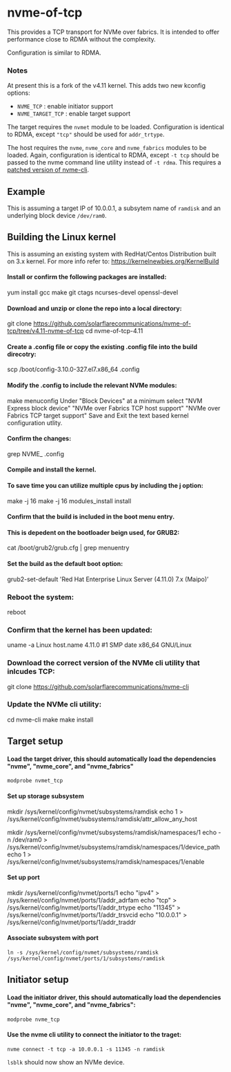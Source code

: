 # nvme-of-tcp

This provides a TCP transport for NVMe over fabrics. It is intended to offer performance close to RDMA without the complexity.

Configuration is similar to RDMA.

### Notes

At present this is a fork of the v4.11 kernel. This adds two new kconfig options:

- `NVME_TCP` : enable initiator support
- `NVME_TARGET_TCP` : enable target support

The target requires the `nvmet` module to be loaded. Configuration is identical to RDMA, except `"tcp"` should be used for `addr_trtype`.

The host requires the `nvme`, `nvme_core` and `nvme_fabrics` modules to be loaded. Again, configuration is identical to RDMA, except `-t tcp` should be passed to the nvme command line utility instead of `-t rdma`. This requires a [patched version of nvme-cli](https://github.com/solarflarecommunications/nvme-cli/).

## Example

This is assuming a target IP of 10.0.0.1, a subsytem name of `ramdisk` and an underlying block device `/dev/ram0`.

## Building the Linux kernel

This is assuming an existing system with RedHat/Centos Distribution built on 3.x kernel. For more info refer to: https://kernelnewbies.org/KernelBuild

#### Install or confirm the following packages are installed:
yum install gcc make git ctags ncurses-devel openssl-devel

#### Download and unzip or clone the repo into a local directory:
git clone https://github.com/solarflarecommunications/nvme-of-tcp/tree/v4.11-nvme-of-tcp
cd nvme-of-tcp-4.11

#### Create a .config file or copy the existing .config file into the build direcotry:
scp /boot/config-3.10.0-327.el7.x86_64 .config

#### Modify the .config to include the relevant NVMe modules:
make menuconfig
Under "Block Devices" at a minimum select 
"NVM Express block device"
"NVMe over Fabrics TCP host support"
"NVMe over Fabrics TCP target support"
Save and Exit the text based kernel configuration utlity. 

#### Confirm the changes:
grep NVME_ .config

#### Compile and install the kernel. 
#### To save time you can utilize multiple cpus by including the j option:
make -j 16
make -j 16 modules_install install 

#### Confirm that the build is included in the boot menu entry.
#### This is depedent on the bootloader beign used, for GRUB2:
cat /boot/grub2/grub.cfg | grep menuentry

#### Set the build as the default boot option:
grub2-set-default 'Red Hat Enterprise Linux Server (4.11.0) 7.x (Maipo)’

### Reboot the system:
reboot

### Confirm that the kernel has been updated:
uname -a 
Linux host.name 4.11.0 #1 SMP date  x86_64 GNU/Linux

### Download the correct version of the NVMe cli utility that inlcudes TCP:
git clone https://github.com/solarflarecommunications/nvme-cli

### Update the NVMe cli utility:
cd nvme-cli
make
make install

## Target setup

#### Load the target driver, this should automatically load the dependencies "nvme", "nvme_core", and "nvme_fabrics"
```
modprobe nvmet_tcp
```
#### Set up storage subsystem
mkdir /sys/kernel/config/nvmet/subsystems/ramdisk
echo 1 > /sys/kernel/config/nvmet/subsystems/ramdisk/attr_allow_any_host

mkdir /sys/kernel/config/nvmet/subsystems/ramdisk/namespaces/1
echo -n /dev/ram0 > /sys/kernel/config/nvmet/subsystems/ramdisk/namespaces/1/device_path
echo 1 > /sys/kernel/config/nvmet/subsystems/ramdisk/namespaces/1/enable

#### Set up port
mkdir /sys/kernel/config/nvmet/ports/1
echo "ipv4" > /sys/kernel/config/nvmet/ports/1/addr_adrfam
echo "tcp" > /sys/kernel/config/nvmet/ports/1/addr_trtype
echo "11345" > /sys/kernel/config/nvmet/ports/1/addr_trsvcid
echo "10.0.0.1" > /sys/kernel/config/nvmet/ports/1/addr_traddr

#### Associate subsystem with port
```
ln -s /sys/kernel/config/nvmet/subsystems/ramdisk /sys/kernel/config/nvmet/ports/1/subsystems/ramdisk
```

## Initiator setup

#### Load the initiator driver, this should automatically load the dependencies "nvme", "nvme_core", and "nvme_fabrics":
```
modprobe nvme_tcp
```
#### Use the nvme cli utility to connect the initiator to the traget:
```
nvme connect -t tcp -a 10.0.0.1 -s 11345 -n ramdisk
```
`lsblk` should now show an NVMe device.

